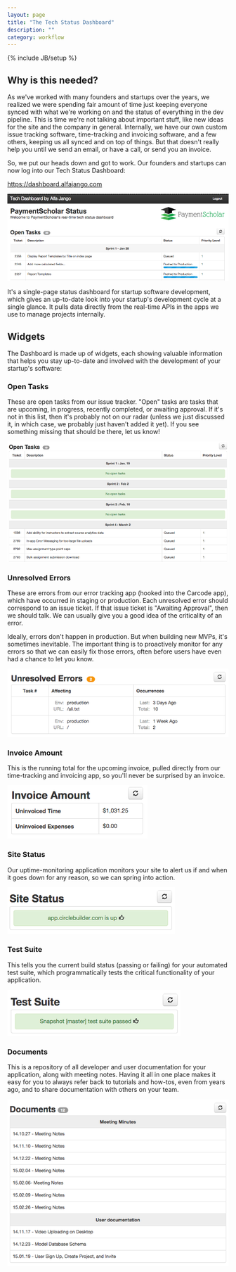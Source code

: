 ```yaml
---
layout: page
title: "The Tech Status Dashboard"
description: ""
category: workflow
---
```

{% include JB/setup %}

## Why is this needed?

As we've worked with many founders and startups over the years, we realized we were spending fair amount of time just keeping everyone synced with what we're working on and the status of everything in the dev pipeline.
This is time we're not talking about important stuff, like new ideas for the site and the company in general.
Internally, we have our own custom issue tracking software, time-tracking and invoicing software, and a few others, keeping us all synced and on top of things.
But that doesn't really help you until we send an email, or have a call, or send you an invoice.

So, we put our heads down and got to work. Our founders and startups can
now log into our Tech Status Dashboard:

https://dashboard.alfajango.com

![Client Dashboard](/assets/images/client-dashboard.png)

It's a single-page status dashboard for startup software development, which gives an up-to-date look into your startup's development cycle at a single glance.
It pulls data directly from the real-time APIs in the apps we use to manage projects internally.

## Widgets

The Dashboard is made up of widgets, each showing valuable information
that helps you stay up-to-date and involved with the development of your
startup's software:

### Open Tasks

These are open tasks from our issue tracker.
"Open" tasks are tasks that are upcoming, in progress, recently completed, or awaiting approval.
If it's not in this list, then it's probably not on our radar (unless we just discussed it, in which case, we probably just haven't added it yet).
If you see something missing that should be there, let us know!

![Client Dashboard Open Tasks](/assets/images/client-dashboard-open-tasks.png)

### Unresolved Errors

These are errors from our error tracking app (hooked into the Carcode app), which have occurred in staging or production.
Each unresolved error should correspond to an issue ticket.
If that issue ticket is "Awaiting Approval", then we should talk.
We can usually give you a good idea of the criticality of an error.

Ideally, errors don't happen in production. But when building new MVPs, it's sometimes inevitable.
The important thing is to proactively monitor for any errors so that we can easily fix those errors, often before
users have even had a chance to let you know.

![Client Dashboard Unresolved Errors](/assets/images/client-dashboard-unresolved-errors.png)

### Invoice Amount

This is the running total for the upcoming invoice, pulled directly from our time-tracking and invoicing app, so you'll never be surprised by an invoice.

![Client Dashboard Invoice Amount](/assets/images/client-dashboard-invoice-amount.png)

### Site Status

Our uptime-monitoring application monitors your site to alert us if and
when it goes down for any reason, so we can spring into action.

![Client Dashboard Site Status](/assets/images/client-dashboard-site-status.png)

### Test Suite

This tells you the current build status (passing or failing) for your
automated test suite, which programmatically tests the critical
functionality of your application.

![Client Dashboard Test Suite](/assets/images/client-dashboard-test-suite.png)

### Documents

This is a repository of all developer and user documentation for your
application, along with meeting notes. Having it all in one place makes
it easy for you to always refer back to tutorials and how-tos, even from
years ago, and to share documentation with others on your team.

![Client Dashboard Documents](/assets/images/client-dashboard-documents.png)
